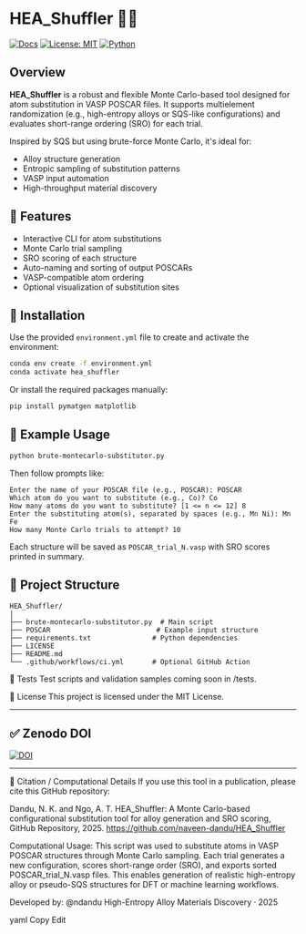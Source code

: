 # HEA_Shuffler 🧪🔀

[![Docs](https://img.shields.io/badge/docs-mkdocs-blue)](https://github.com/naveen-dandu/HEA_Shuffler/)
[![License: MIT](https://img.shields.io/badge/License-MIT-yellow.svg)](https://opensource.org/licenses/MIT)
[![Python](https://img.shields.io/badge/python-3.9+-blue.svg)](https://www.python.org/)

## Overview

**HEA_Shuffler** is a robust and flexible Monte Carlo-based tool designed for atom substitution in VASP POSCAR files. It supports multielement randomization (e.g., high-entropy alloys or SQS-like configurations) and evaluates short-range ordering (SRO) for each trial.

Inspired by SQS but using brute-force Monte Carlo, it's ideal for:
- Alloy structure generation
- Entropic sampling of substitution patterns
- VASP input automation
- High-throughput material discovery

## 🚀 Features

- Interactive CLI for atom substitutions
- Monte Carlo trial sampling
- SRO scoring of each structure
- Auto-naming and sorting of output POSCARs
- VASP-compatible atom ordering
- Optional visualization of substitution sites

## 🔧 Installation

Use the provided `environment.yml` file to create and activate the environment:

```bash
conda env create -f environment.yml
conda activate hea_shuffler
```
Or install the required packages manually: 

```bash
pip install pymatgen matplotlib
```

## 🧪 Example Usage

```bash
python brute-montecarlo-substitutor.py
```

Then follow prompts like:

```text
Enter the name of your POSCAR file (e.g., POSCAR): POSCAR
Which atom do you want to substitute (e.g., Co)? Co
How many atoms do you want to substitute? [1 <= n <= 12] 8
Enter the substituting atom(s), separated by spaces (e.g., Mn Ni): Mn Fe
How many Monte Carlo trials to attempt? 10
```

Each structure will be saved as `POSCAR_trial_N.vasp` with SRO scores printed in summary.

## 📁 Project Structure

```
HEA_Shuffler/
│
├── brute-montecarlo-substitutor.py  # Main script
├── POSCAR                          # Example input structure
├── requirements.txt               # Python dependencies
├── LICENSE
├── README.md
└── .github/workflows/ci.yml       # Optional GitHub Action
```

🧪 Tests
Test scripts and validation samples coming soon in /tests.

📜 License
This project is licensed under the MIT License.

---

## ✅ Zenodo DOI

[![DOI](https://zenodo.org/badge/1015094671.svg)](https://doi.org/10.5281/zenodo.15829507)

---

🧠 Citation / Computational Details
If you use this tool in a publication, please cite this GitHub repository:

Dandu, N. K. and Ngo, A. T. HEA_Shuffler: A Monte Carlo-based configurational substitution tool for alloy generation and SRO scoring, GitHub Repository, 2025. https://github.com/naveen-dandu/HEA_Shuffler

Computational Usage:
This script was used to substitute atoms in VASP POSCAR structures through Monte Carlo sampling. Each trial generates a new configuration, scores short-range order (SRO), and exports sorted POSCAR_trial_N.vasp files. This enables generation of realistic high-entropy alloy or pseudo-SQS structures for DFT or machine learning workflows.

Developed by: @ndandu
High-Entropy Alloy Materials Discovery · 2025

yaml
Copy
Edit

